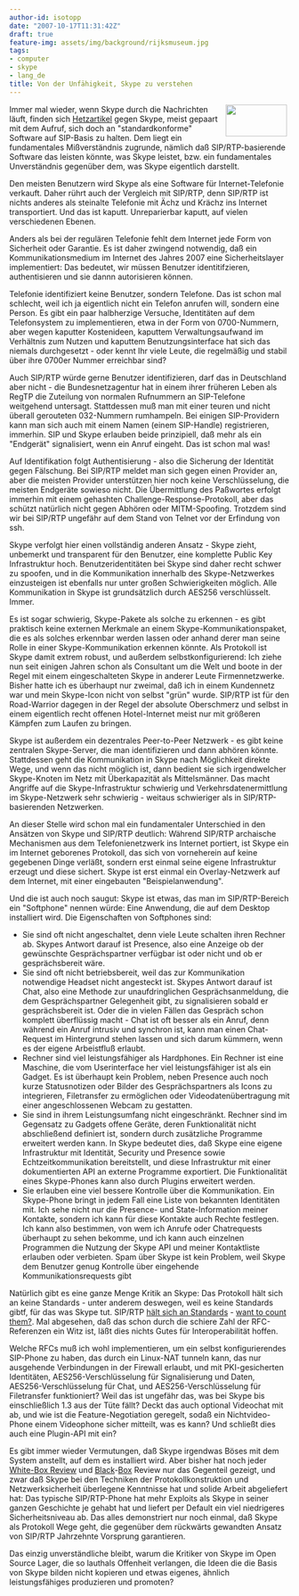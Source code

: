 ```yaml
---
author-id: isotopp
date: "2007-10-17T11:31:42Z"
draft: true
feature-img: assets/img/background/rijksmuseum.jpg
tags:
- computer
- skype
- lang_de
title: Von der Unfähigkeit, Skype zu verstehen
---
```

<!-- s9ymdb:3523 --><img width="110" height="57" style="float: right; border: 0px; padding-left: 5px; padding-right: 5px;" src="/uploads/skype.serendipityThumb.png" alt="" /> 
Immer mal wieder, wenn Skype durch die Nachrichten läuft, finden sich <a href="http://www.echox.de/blog/archives/475-Warum-Skype-boese-ist.html">Hetzartikel</a> gegen Skype, meist gepaart mit dem Aufruf, sich doch an "standardkonforme" Software auf SIP-Basis zu halten. Dem liegt ein fundamentales Mißverständnis zugrunde, nämlich daß SIP/RTP-basierende Software das leisten könnte, was Skype leistet, bzw. ein fundamentales Unverständnis gegenüber dem, was Skype eigentlich darstellt.

Den meisten Benutzern wird Skype als eine Software für Internet-Telefonie verkauft. Daher rührt auch der Vergleich mit SIP/RTP, denn SIP/RTP ist nichts anderes als steinalte Telefonie mit Ächz und Krächz ins Internet transportiert. Und das ist kaputt. Unreparierbar kaputt, auf vielen verschiedenen Ebenen.


Anders als bei der regulären Telefonie fehlt dem Internet jede Form von Sicherheit oder Garantie. Es ist daher zwingend notwendig, daß ein Kommunikationsmedium im Internet des Jahres 2007 eine Sicherheitslayer implementiert: Das bedeutet, wir müssen Benutzer identitifzieren, authentisieren und sie dannn autorisieren können.

Telefonie identifiziert keine Benutzer, sondern Telefone. Das ist schon mal schlecht, weil ich ja eigentlich nicht ein Telefon anrufen will, sondern eine Person. Es gibt ein paar halbherzige Versuche, Identitäten auf dem Telefonsystem zu implementieren, etwa in der Form von 0700-Nummern, aber wegen kaputter Kostenideen, kaputtem Verwaltungsaufwand im Verhältnis zum Nutzen und kaputtem Benutzungsinterface hat sich das niemals durchgesetzt - oder kennt Ihr viele Leute, die regelmäßig und stabil über ihre 0700er Nummer erreichbar sind?

Auch SIP/RTP würde gerne Benutzer identifizieren, darf das in Deutschland aber nicht - die Bundesnetzagentur hat in einem ihrer früheren Leben als RegTP die Zuteilung von normalen Rufnummern an SIP-Telefone weitgehend untersagt. Stattdessen muß man mit einer teuren und nicht überall gerouteten 032-Nummern rumhampeln. Bei einigen SIP-Providern kann man sich auch mit einem Namen (einem SIP-Handle) registrieren, immerhin. SIP und Skype erlauben beide prinzipiell, daß mehr als ein "Endgerät" signalisiert, wenn ein Anruf eingeht. Das ist schon mal was!

Auf Identifikation folgt Authentisierung - also die Sicherung der Identität gegen Fälschung. Bei SIP/RTP meldet man sich gegen einen Provider an, aber die meisten Provider unterstützen hier noch keine Verschlüsselung, die meisten Endgeräte sowieso nicht. Die Übermittlung des Paßwortes erfolgt immerhin mit einem gehashten Challenge-Response-Protokoll, aber das schützt natürlich nicht gegen Abhören oder MITM-Spoofing. Trotzdem sind wir bei SIP/RTP ungefähr auf dem Stand von Telnet vor der Erfindung von ssh.

Skype verfolgt hier einen vollständig anderen Ansatz - Skype zieht, unbemerkt und transparent für den Benutzer, eine komplette Public Key Infrastruktur hoch. Benutzeridentitäten bei Skype sind daher recht schwer zu spoofen, und in die Kommunikation innerhalb des Skype-Netzwerkes einzusteigen ist ebenfalls nur unter großen Schwierigkeiten möglich. Alle Kommunikation in Skype ist grundsätzlich durch AES256 verschlüsselt. Immer.

Es ist sogar schwierig, Skype-Pakete als solche zu erkennen - es gibt praktisch keine externen Merkmale an einem Skype-Kommunikationspaket, die es als solches erkennbar werden lassen oder anhand derer man seine Rolle in einer Skype-Kommunikation erkennen könnte. Als Protokoll ist Skype damit extrem robust, und außerdem selbstkonfigurierend: Ich ziehe nun seit einigen Jahren schon als Consultant um die Welt und boote in der Regel mit einem eingeschalteten Skype in anderer Leute Firmennetzwerke. Bisher hatte ich es überhaupt nur zweimal, daß ich in einem Kundennetz war und mein Skype-Icon nicht von selbst "grün" wurde. SIP/RTP ist für den Road-Warrior dagegen in der Regel der absolute Oberschmerz und selbst in einem eigentlich recht offenen Hotel-Internet meist nur mit größeren Kämpfen zum Laufen zu bringen.

Skype ist außerdem ein dezentrales Peer-to-Peer Netzwerk - es gibt keine zentralen Skype-Server, die man identifizieren und dann abhören könnte. Stattdessen geht die Kommunikation in Skype nach Möglichkeit direkte Wege, und wenn das nicht möglich ist, dann bedient sie sich irgendwelcher Skype-Knoten im Netz mit Überkapazität als Mittelsmänner. Das macht Angriffe auf die Skype-Infrastruktur schwierig und Verkehrsdatenermittlung im Skype-Netzwerk sehr schwierig - weitaus schwieriger als in SIP/RTP-basierenden Netzwerken.

An dieser Stelle wird schon mal ein fundamentaler Unterschied in den Ansätzen von Skype und SIP/RTP deutlich: Während SIP/RTP archaische Mechanismen aus dem Telefonienetzwerk ins Internet portiert, ist Skype ein im Internet geborenes Protokoll, das sich von vorneherein auf keine gegebenen Dinge verläßt, sondern erst einmal seine eigene Infrastruktur erzeugt und diese sichert. Skype ist erst einmal ein Overlay-Netzwerk auf dem Internet, mit einer eingebauten "Beispielanwendung".

Und die ist auch noch saugut: Skype ist etwas, das man im SIP/RTP-Bereich ein "Softphone" nennen würde: Eine Anwendung, die auf dem Desktop installiert wird. Die Eigenschaften von Softphones sind: <ul><li>Sie sind oft nicht angeschaltet, denn viele Leute schalten ihren Rechner ab. Skypes Antwort darauf ist Presence, also eine Anzeige ob der gewünschte Gesprächspartner verfügbar ist oder nicht und ob er gesprächsbereit wäre.</li><li>Sie sind oft nicht betriebsbereit, weil das zur Kommunikation notwendige Headset nicht angesteckt ist. Skypes Antwort darauf ist Chat, also eine Methode zur unaufdringlichen Gesprächsanmeldung, die dem Gesprächspartner Gelegenheit gibt, zu signalisieren sobald er gesprächsbereit ist. Oder die in vielen Fällen das Gespräch schon komplett überflüssig macht - Chat ist oft besser als ein Anruf, denn während ein Anruf intrusiv und synchron ist, kann man einen Chat-Request im Hintergrund stehen lassen und sich darum kümmern, wenn es der eigene Arbeistfluß erlaubt.</li><li>Rechner sind viel leistungsfähiger als Hardphones. Ein Rechner ist eine Maschine, die vom Userinterface her viel leistungsfähiger ist als ein Gadget. Es ist überhaupt kein Problem, neben Presence auch noch kurze Statusnotizen oder Bilder des Gesprächspartners als Icons zu integrieren, Filetransfer zu ermöglichen oder Videodatenübertragung mit einer angeschlossenen Webcam zu gestatten.</li><li>Sie sind in ihrem Leistungsumfang nicht eingeschränkt. Rechner sind im Gegensatz zu Gadgets offene Geräte, deren Funktionalität nicht abschließend definiert ist, sondern durch zusätzliche Programme erweitert werden kann. In Skype bedeutet dies, daß Skype eine eigene Infrastruktur mit Identität, Security und Presence sowie Echtzeitkommunikation bereitstellt, und diese Infrastruktur mit einer dokumentierten API an externe Programme exportiert. Die Funktionalität eines Skype-Phones kann also durch Plugins erweitert werden.</li><li>Sie erlauben eine viel bessere Kontrolle über die Kommunikation. Ein Skype-Phone bringt in jedem Fall eine Liste von bekannten Identitäten mit. Ich sehe nicht nur die Presence- und State-Information meiner Kontakte, sondern ich kann für diese Kontakte auch Rechte festlegen. Ich kann also bestimmen, von wem ich Anrufe oder Chatrequests überhaupt zu sehen bekomme, und ich kann auch einzelnen Programmen die Nutzung der Skype API und meiner Kontaktliste erlauben oder verbieten. Spam über Skype ist kein Problem, weil Skype dem Benutzer genug Kontrolle über eingehende Kommunikationsrequests gibt</li></ul>

Natürlich gibt es eine ganze Menge Kritik an Skype: Das Protokoll hält sich an keine Standards - unter anderem deswegen, weil es keine Standards gibtf, für das was Skype tut. SIP/RTP <a href="http://www.wormulon.net/index.php?/archives/1004-SIP-standards.html">hält sich an Standards</a> - <a href="http://www.ietf.org/internet-drafts/draft-ietf-sip-hitchhikers-guide-03.txt">want to count them?</a>. Mal abgesehen, daß das schon durch die schiere Zahl der RFC-Referenzen ein Witz ist, läßt dies nichts Gutes für Interoperabilität hoffen.

Welche RFCs muß ich wohl implementieren, um ein selbst konfigurierendes SIP-Phone zu haben, das durch ein Linux-NAT tunneln kann, das nur ausgehende Verbindungen in der Firewall erlaubt, und mit PKI-gesicherten Identitäten, AES256-Verschlüsselung für Signalisierung und Daten, AES256-Verschlüsselung für Chat, und AES256-Verschlüsselung für Filetransfer funktioniert? Weil das ist ungefähr das, was bei Skype bis einschließlich 1.3 aus der Tüte fällt? Deckt das auch optional Videochat mit ab, und wie ist die Feature-Negotiation geregelt, sodaß ein Nichtvideo-Phone einem Videophone sicher mitteilt, was es kann? Und schließt dies auch eine Plugin-API mit ein?

Es gibt immer wieder Vermutungen, daß Skype irgendwas Böses mit dem System anstellt, auf dem es installiert wird. Aber bisher hat noch jeder <a href="http://www.skype.com/security/files/2005-031%20security%20evaluation.pdf">White-Box Review</a> und <a href="http://www1.cs.columbia.edu/~library/TR-repository/reports/reports-2004/cucs-039-04.pdf">Black</a>-<a href="http://www.secdev.org/conf/skype_BHEU06.handout.pdf">Box</a> Review nur das Gegenteil gezeigt, und zwar daß Skype bei den Techniken der Protokollkonstruktion und Netzwerksicherheit überlegene Kenntnisse hat und solide Arbeit abgeliefert hat: Das typische SIP/RTP-Phone hat mehr Exploits als Skype in seiner ganzen Geschichte je gehabt hat und liefert per Default ein viel niedrigeres Sicherheitsniveau ab. Das alles demonstriert nur noch einmal, daß Skype als Protokoll Wege geht, die gegenüber dem rückwärts gewandten Ansatz von SIP/RTP Jahrzehnte Vorsprung garantieren.

Das einzig unverständliche bleibt, warum die Kritiker von Skype im Open Source Lager, die so lauthals Offenheit verlangen, die Ideen die die Basis von Skype bilden nicht kopieren und etwas eigenes, ähnlich leistungsfähiges produzieren und promoten?
